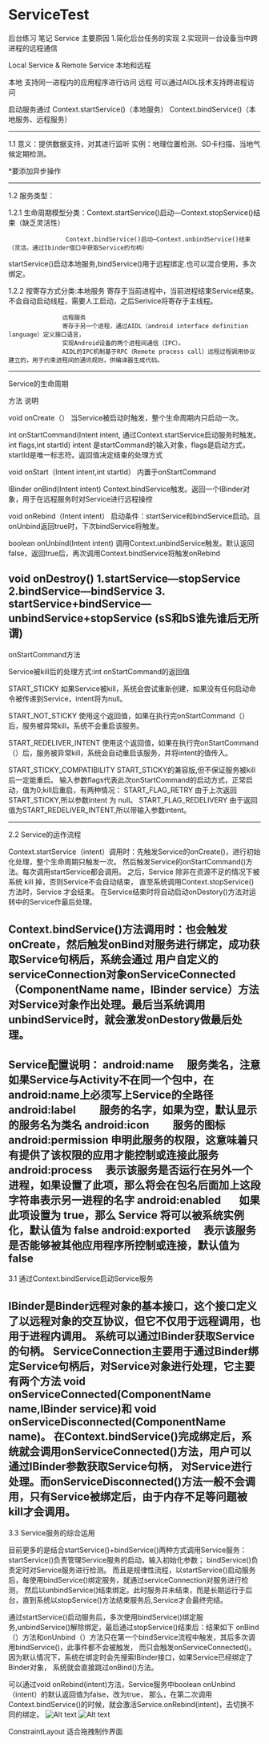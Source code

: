 # ServiceTest
后台练习 笔记
Service 主要原因 1.简化后台任务的实现
                 2.实现同一台设备当中跨进程的远程通信

Local Service & Remote Service 本地和远程

本地 支持同一进程内的应用程序进行访问
远程 可以通过AIDL技术支持跨进程访问 

启动服务通过 Context.startService()（本地服务）
             Context.bindService()（本地服务、远程服务）

----
1.1 意义：提供数据支持，对其进行监听
实例：地理位置检测、SD卡扫描、当地气候定期检测。

*要添加异步操作

----
1.2 服务类型：

1.2.1
    生命周期模型分类：Context.startService()启动—Context.stopService()结束（缺乏灵活性）

                    Context.bindService()启动—Context.unbindService()结束（灵活。通过Ibinder借口中获取Service的句柄）

startService()启动本地服务,bindService()用于远程绑定.也可以混合使用，多次绑定。

1.2.2
    按寄存方式分类:本地服务 
                   寄存于当前进程中，当前进程结束Service结束。
                   不会自动启动线程，需要人工启动，之后Serivice将寄存于主线程。
 
                   远程服务 
                   寄存于另一个进程，通过AIDL（android interface definition language）定义接口语言，
                   实现Android设备的两个进程间通信（IPC）。
                   AIDL的IPC机制基于RPC（Remote process call）远程过程调用协议建立的，用于约束进程间的通讯规则，供编译器生成代码。
    
----
Service的生命周期

方法                                      说明

void onCreate（）                         当Service被启动时触发，整个生命周期内只启动一次。


int onStartCommand(Intent intent,         通过Context.startService启动服务时触发。
int flags,int startId)                    intent 是startCommand的输入对象，flags是启动方式，startId是唯一标志符。返回值决定结束的处理方式

void onStart（Intent intent,int startId） 内置于onStartCommand
 
IBinder onBind(Intent intent)             Context.bindService触发。返回一个IBinder对象，用于在远程服务时对Service进行远程操控
                  
void onRebind（Intent intent）            启动条件：startService和bindService启动。且onUnbind返回true时，下次bindService将触发。

boolean onUnbind(Intent intent)           调用Context.unbindService触发。默认返回false，返回true后，再次调用Context.bindService将触发onRebind

void onDestroy()                          1.startService—stopService 2.bindService—bindService 3. startService+bindService—unbindService+stopService
                                          (sS和bS谁先谁后无所谓)
----

onStartCommand方法

Service被kill后的处理方式:int onStartCommand的返回值

START_STICKY
如果Service被kill，系统会尝试重新创建，如果没有任何启动命令被传递到Service，intent将为null。

START_NOT_STICKY
使用这个返回值，如果在执行完onStartCommand（）后，服务被异常kill，系统不会重启该服务。

START_REDELIVER_INTENT
使用这个返回值，如果在执行完onStartCommand（）后，服务被异常kill，系统会自动重启该服务，并将intent的值传入。

START_STICKY_COMPATIBILITY
START_STICKY的兼容版,但不保证服务被kill后一定能重启。
输入参数flags代表此次onStartCommand的启动方式，正常启动，值为0;kill后重启，有两种情况： START_FLAG_RETRY 由于上次返回START_STICKY,所以参数intent 为 null。
                                                                                        START_FLAG_REDELIVERY 由于返回值为START_REDELIVER_INTENT,所以带输入参数intent。

----
2.2 Service的运作流程

Context.startService（intent）调用时：先触发Service的onCreate()，进行初始化处理，整个生命周期只触发一次。
                                      然后触发Service的onStartCommand()方法。每次调用startService都会调用。
                                      之后，Service 除非在资源不足的情况下被系统 kill 掉，否则Service不会自动结束，
                                      直至系统调用Context.stopService()方法时，Service 才会结束。
                                      在Service结束时将自动启动onDestory()方法对运转中的Service作最后处理。

Context.bindService()方法调用时：也会触发onCreate，然后触发onBind对服务进行绑定，成功获取Service句柄后，系统会通过
                                 用户自定义的serviceConnection对象onServiceConnected（ComponentName name，IBinder service）方法
                                 对Service对象作出处理。最后当系统调用unbindService时，就会激发onDestory做最后处理。
----
Service配置说明：
android:name　       服务类名，注意如果Service与Activity不在同一个包中，在android:name上必须写上Service的全路径
android:label　　    服务的名字，如果为空，默认显示的服务名为类名
android:icon　　     服务的图标
android:permission   申明此服务的权限，这意味着只有提供了该权限的应用才能控制或连接此服务
android:process　    表示该服务是否运行在另外一个进程，如果设置了此项，那么将会在包名后面加上这段字符串表示另一进程的名字
android:enabled　    如果此项设置为 true，那么 Service 将可以被系统实例化，默认值为 false
android:exported　   表示该服务是否能够被其他应用程序所控制或连接，默认值为 false
----
3.1 通过Context.bindService启动Service服务

IBinder是Binder远程对象的基本接口，这个接口定义了以远程对象的交互协议，但它不仅用于远程调用，也用于进程内调用。
系统可以通过IBinder获取Service的句柄。
ServiceConnection主要用于通过Binder绑定Service句柄后，对Service对象进行处理，它主要有两个方法
void onServiceConnected(ComponentName name,IBinder service)和
void onServiceDisconnected(ComponentName name)。
在Context.bindService()完成绑定后，系统就会调用onServiceConnected()方法，用户可以通过IBinder参数获取Service句柄，
对Service进行处理。而onServiceDisconnected()方法一般不会调用，只有Service被绑定后，由于内存不足等问题被kill才会调用。
----
3.3 Service服务的综合运用

目前更多的是结合startService()+bindService()两种方式调用Service服务：
    startService()负责管理Service服务的启动，输入初始化参数；
    bindService()负责定时对Service服务进行检测。
而且是规律性流程，以startService()启动服务后，每使用bindService()绑定服务，就通过serviceConnection对服务进行检测，
然后以unbindService()结束绑定。此时服务并未结束，而是长期运行于后台，直到系统以stopService()方法结束服务后,Service才会最终完结。

通过startService()启动服务后，多次使用bindService()绑定服务,unbindService()解除绑定，最后通过stopService()结束后：结果如下
onBind（）方法和onUnbind（）方法只在第一个bindService流程中触发，其后多次调用bindService()，此事件都不会被触发，
而只会触发onServiceConnected()。 因为默认情况下，系统在绑定时会先搜索IBinder接口，如果Service已经绑定了Binder对象，
系统就会直接跳过onBind()方法。

可以通过void onRebind(intent)方法，Service服务中boolean onUnbind（intent）的默认返回值为false，改为true，
那么，在第二次调用Context.bindService()的时候，就会激活Service.onRebind(intent)，去切换不同的绑定。
![Alt text](https://github.com/liuChongyang95/ServiceTest/raw/master/Screenshots/lifetime2.png)
![Alt text](https://github.com/liuChongyang95/ServiceTest/raw/master/Screenshots/ServiceLife.png)


ConstraintLayout 适合拖拽制作界面
